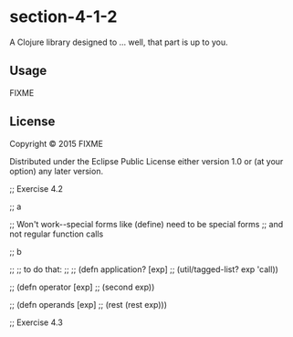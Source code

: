 # section-4-1-2

A Clojure library designed to ... well, that part is up to you.

## Usage

FIXME

## License

Copyright © 2015 FIXME

Distributed under the Eclipse Public License either version 1.0 or (at
your option) any later version.

;; Exercise 4.2

;; a

;; Won't work--special forms like (define) need to be special forms
;; and not regular function calls

;; b

;;
;; to do that:
;;
;; (defn application? [exp]
;;   (util/tagged-list? exp 'call))

;; (defn operator [exp]
;;   (second exp))

;; (defn operands [exp]
;;   (rest (rest exp)))

;; Exercise 4.3

